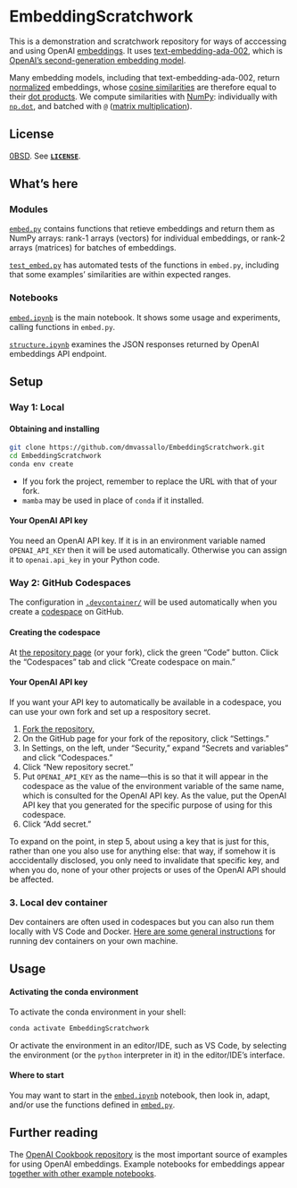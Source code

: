 <!-- SPDX-License-Identifier: 0BSD -->

# EmbeddingScratchwork

This is a demonstration and scratchwork repository for ways of acccessing and using OpenAI [embeddings](https://platform.openai.com/docs/guides/embeddings/what-are-embeddings). It uses [text-embedding-ada-002](https://platform.openai.com/docs/guides/embeddings/embedding-models), which is [OpenAI’s second-generation embedding model](https://openai.com/blog/new-and-improved-embedding-model).

Many embedding models, including that text-embedding-ada-002, return [normalized](https://en.wikipedia.org/wiki/Unit_vector) embeddings, whose [cosine similarities](https://en.wikipedia.org/wiki/Cosine_similarity) are therefore equal to their [dot products](https://en.wikipedia.org/wiki/Dot_product). We compute similarities with [NumPy](https://numpy.org/): individually with [`np.dot`](https://numpy.org/doc/stable/reference/generated/numpy.dot.html), and batched with [`@`](https://numpy.org/doc/stable/reference/routines.linalg.html#the-operator) ([matrix multiplication](https://numpy.org/doc/stable/reference/generated/numpy.matmul.html)).

## License

[0BSD](https://spdx.org/licenses/0BSD.html). See [**`LICENSE`**](LICENSE).

## What’s here

### Modules

[`embed.py`](embed.py) contains functions that retieve embeddings and return them as NumPy arrays: rank-1 arrays (vectors) for individual embeddings, or rank-2 arrays (matrices) for batches of embeddings.

[`test_embed.py`](test_embed.py) has automated tests of the functions in `embed.py`, including that some examples’ similarities are within expected ranges.

### Notebooks

[`embed.ipynb`](embed.ipynb) is the main notebook. It shows some usage and experiments, calling functions in `embed.py`.

[`structure.ipynb`](structure.ipynb) examines the JSON responses returned by OpenAI embeddings API endpoint.

## Setup

### Way 1: Local

#### Obtaining and installing

```sh
git clone https://github.com/dmvassallo/EmbeddingScratchwork.git
cd EmbeddingScratchwork
conda env create
```

- If you fork the project, remember to replace the URL with that of your fork.
- `mamba` may be used in place of `conda` if it installed.

#### Your OpenAI API key

You need an OpenAI API key. If it is in an environment variable named `OPENAI_API_KEY` then it will be used automatically. Otherwise you can assign it to `openai.api_key` in your Python code.

### Way 2: GitHub Codespaces

The configuration in [`.devcontainer/`](.devcontainer/) will be used automatically when you create a [codespace](https://github.com/features/codespaces) on GitHub.

#### Creating the codespace

At [the repository page](https://github.com/dmvassallo/EmbeddingScratchwork.git) (or your fork), click the green “Code” button. Click the “Codespaces” tab and click “Create codespace on main.”

#### Your OpenAI API key

If you want your API key to automatically be available in a codespace, you can use your own fork and set up a respository secret.

1. [Fork the repository.](https://docs.github.com/en/get-started/quickstart/fork-a-repo)
2. On the GitHub page for your fork of the repository, click “Settings.”
3. In Settings, on the left, under “Security,” expand “Secrets and variables” and click “Codespaces.”
4. Click “New repository secret.”
5. Put `OPENAI_API_KEY` as the name—this is so that it will appear in the codespace as the value of the environment variable of the same name, which is consulted for the OpenAI API key. As the value, put the OpenAI API key that you generated for the specific purpose of using for this codespace.
6. Click “Add secret.”

To expand on the point, in step 5, about using a key that is just for this, rather than one you also use for anything else: that way, if somehow it is acccidentally disclosed, you only need to invalidate that specific key, and when you do, none of your other projects or uses of the OpenAI API should be affected.

### 3. Local dev container

Dev containers are often used in codespaces but you can also run them locally with VS Code and Docker. [Here are some general instructions](https://code.visualstudio.com/docs/devcontainers/tutorial) for running dev containers on your own machine.

<!-- TODO: Expand the "3. Local dev container" subsection considerably. -->

## Usage

#### Activating the conda environment

To activate the conda environment in your shell:

```sh
conda activate EmbeddingScratchwork
```

Or activate the environment in an editor/IDE, such as VS Code, by selecting the environment (or the `python` interpreter in it) in the editor/IDE’s interface.

#### Where to start

You may want to start in the [`embed.ipynb`](embed.ipynb) notebook, then look in, adapt, and/or use the functions defined in [`embed.py`](embed.py).

## Further reading

The [OpenAI Cookbook repository](https://github.com/openai/openai-cookbook) is the most important source of examples for using OpenAI embeddings. Example notebooks for embeddings appear [together with other example notebooks](https://github.com/openai/openai-cookbook/tree/main/examples).

